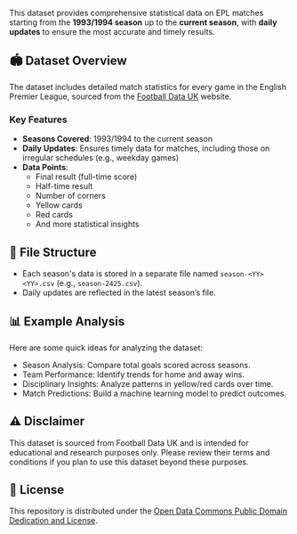 This dataset provides comprehensive statistical data on EPL matches starting from the **1993/1994 season** up to the **current season**, with **daily updates** to ensure the most accurate and timely results.

## 🏟️ Dataset Overview

The dataset includes detailed match statistics for every game in the English Premier League, sourced from the [Football Data UK](http://www.football-data.co.uk/) website.

### Key Features

- **Seasons Covered**: 1993/1994 to the current season
- **Daily Updates**: Ensures timely data for matches, including those on irregular schedules (e.g., weekday games)
- **Data Points**:
  - Final result (full-time score)
  - Half-time result
  - Number of corners
  - Yellow cards
  - Red cards
  - And more statistical insights

## 📂 File Structure

- Each season's data is stored in a separate file named `season-<YY><YY>.csv` (e.g., `season-2425.csv`).
- Daily updates are reflected in the latest season’s file.

## 📊 Example Analysis

Here are some quick ideas for analyzing the dataset:

- Season Analysis: Compare total goals scored across seasons.
- Team Performance: Identify trends for home and away wins.
- Disciplinary Insights: Analyze patterns in yellow/red cards over time.
- Match Predictions: Build a machine learning model to predict outcomes.

## ⚠️ Disclaimer

This dataset is sourced from Football Data UK and is intended for educational and research purposes only. Please review their terms and conditions if you plan to use this dataset beyond these purposes.

## 📝 License

This repository is distributed under the [Open Data Commons Public Domain Dedication and License](http://opendatacommons.org/licenses/pddl/).